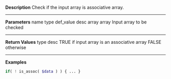 **Description**
Check if the input array is associative array.

--------
**Parameters**
name	type	def_value	desc
array	array		Input array to be checked

--------
**Return Values**
type	desc
TRUE	if input array is an associative array
FALSE	otherwise

--------
**Examples**

```php
if( ! is_assoc( $data ) ) { ... }
```